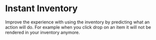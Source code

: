 # Instant Inventory

Improve the experience with using the inventory by predicting what an action will do. For example when you click drop on an item it will not be rendered in your inventory anymore.